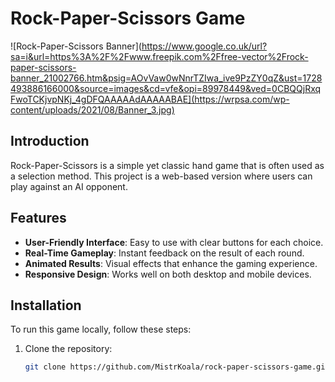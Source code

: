 # Rock-Paper-Scissors Game

![Rock-Paper-Scissors Banner](https://www.google.co.uk/url?sa=i&url=https%3A%2F%2Fwww.freepik.com%2Ffree-vector%2Frock-paper-scissors-banner_21002766.htm&psig=AOvVaw0wNnrTZIwa_ive9PzZY0qZ&ust=1728493886166000&source=images&cd=vfe&opi=89978449&ved=0CBQQjRxqFwoTCKjvpNKj_4gDFQAAAAAdAAAAABAE](https://wrpsa.com/wp-content/uploads/2021/08/Banner_3.jpg)
## Introduction
Rock-Paper-Scissors is a simple yet classic hand game that is often used as a selection method. This project is a web-based version where users can play against an AI opponent.

## Features
- **User-Friendly Interface**: Easy to use with clear buttons for each choice.
- **Real-Time Gameplay**: Instant feedback on the result of each round.
- **Animated Results**: Visual effects that enhance the gaming experience.
- **Responsive Design**: Works well on both desktop and mobile devices.

## Installation
To run this game locally, follow these steps:

1. Clone the repository:
   ```bash
   git clone https://github.com/MistrKoala/rock-paper-scissors-game.git

